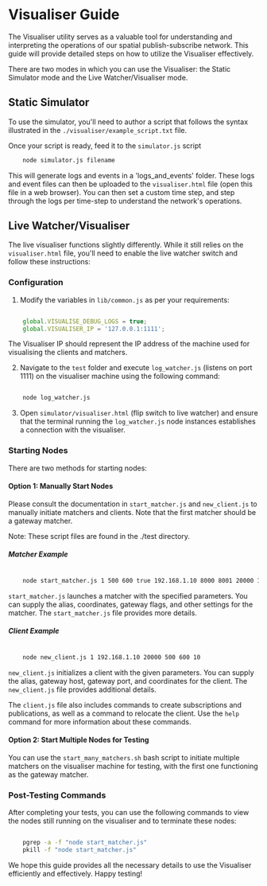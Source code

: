 # Visualiser Guide

The Visualiser utility serves as a valuable tool for understanding and interpreting the operations of our spatial publish-subscribe network. This guide will provide detailed steps on how to utilize the Visualiser effectively.

There are two modes in which you can use the Visualiser: the Static Simulator mode and the Live Watcher/Visualiser mode.
## Static Simulator

To use the simulator, you'll need to author a script that follows the syntax illustrated in the `./visualiser/example_script.txt` file.

Once your script is ready, feed it to the `simulator.js` script 

```sh
    node simulator.js filename
```
This will generate logs and events in a 'logs_and_events' folder. These logs and event files can then be uploaded to the `visualiser.html` file (open this file in a web browser). You can then set a custom time step, and step through the logs per time-step to understand the network's operations.
## Live Watcher/Visualiser

The live visualiser functions slightly differently. While it still relies on the `visualiser.html` file, you'll need to enable the live watcher switch and follow these instructions:
### Configuration 
1. Modify the variables in `lib/common.js` as per your requirements:

```javascript

    global.VISUALISE_DEBUG_LOGS = true;
    global.VISUALISER_IP = '127.0.0.1:1111';
```



The Visualiser IP should represent the IP address of the machine used for visualising the clients and matchers. 

2. Navigate to the `test` folder and execute `log_watcher.js` (listens on port 1111) on the visualiser machine using the following command:

```bash

    node log_watcher.js
```

 
3. Open `simulator/visualiser.html` (flip switch to live watcher) and ensure that the terminal running the `log_watcher.js` node instances establishes a connection with the visualiser.

### Starting Nodes

There are two methods for starting nodes:
#### Option 1: Manually Start Nodes

Please consult the documentation in `start_matcher.js` and `new_client.js` to manually initiate matchers and clients. Note that the first matcher should be a gateway matcher.

Note: These script files are found in the ./test directory.
##### Matcher Example

```bash

    node start_matcher.js 1 500 600 true 192.168.1.10 8000 8001 20000 150
```



`start_matcher.js` launches a matcher with the specified parameters. You can supply the alias, coordinates, gateway flags, and other settings for the matcher. The `start_matcher.js` file provides more details.
##### Client Example

```bash

    node new_client.js 1 192.168.1.10 20000 500 600 10
```



`new_client.js` initializes a client with the given parameters. You can supply the alias, gateway host, gateway port, and coordinates for the client. The `new_client.js` file provides additional details.

The `client.js` file also includes commands to create subscriptions and publications, as well as a command to relocate the client. Use the `help` command for more information about these commands.
#### Option 2: Start Multiple Nodes for Testing

You can use the `start_many_matchers.sh` bash script to initiate multiple matchers on the visualiser machine for testing, with the first one functioning as the gateway matcher.
### Post-Testing Commands

After completing your tests, you can use the following commands to view the nodes still running on the visualiser and to terminate these nodes:

```bash

    pgrep -a -f "node start_matcher.js"
    pkill -f "node start_matcher.js"
```



We hope this guide provides all the necessary details to use the Visualiser efficiently and effectively. Happy testing!
